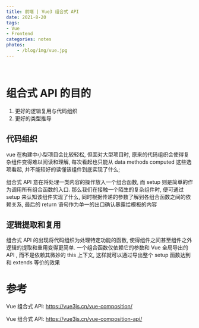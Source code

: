 ```yaml
---
title: 前端 | Vue3 组合式 API
date: 2021-8-20
tags: 
- Vue
- Frontend
categories: notes
photos:
    - /blog/img/vue.jpg
---
```


<br>
<!--more-->

# 组合式 API 的目的

1. 更好的逻辑复用与代码组织
2. 更好的类型推导

## 代码组织

vue 在构建中小型项目会比较轻松, 但面对大型项目时, 原来的代码组织会使得复杂组件变得难以阅读和理解, 每次看起也只能从 data methods computed 这些选项看起, 并不能较好的读懂该组件到底实现了什么; 

组合式 API 意在将处理一类内容的操作放入一个组合函数, 而 setup 则是简单的作为调用所有组合函数的入口. 那么我们在接触一个陌生的复杂组件时, 便可通过 setup 来认知该组件实现了什么, 同时根据传递的参数了解到各组合函数之间的依赖关系, 最后的 return 语句作为单一的出口确认暴露给模板的内容

## 逻辑提取和复用

组合式 API 的出现将代码组织为处理特定功能的函数, 使得组件之间甚至组件之外逻辑的提取和重用变得更简单. 一个组合函数仅依赖它的参数和 Vue 全局导出的 API , 而不是依赖其微妙的 this 上下文, 这样就可以通过导出整个 setup 函数达到和 extends 等价的效果

# 参考

Vue 组合式 API: https://vue3js.cn/vue-composition/

Vue 组合式 API: https://vue3js.cn/vue-composition-api/


